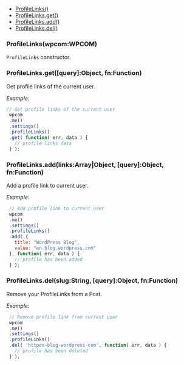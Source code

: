   - [ProfileLinks()](#profilelinkswpcomwpcom)
  - [ProfileLinks.get()](#profilelinksgetqueryobjectfnfunction)
  - [ProfileLinks.add()](#profilelinksaddlinksarrayobjectqueryobjectfnfunction)
  - [ProfileLinks.del()](#profilelinksdelslugstringqueryobjectfnfunction)

### ProfileLinks(wpcom:WPCOM)

  `ProfileLinks` constructor.

### ProfileLinks.get([query]:Object, fn:Function)

  Get profile links of the current user.
  
  *Example:*
```js
// Get profile links of the current user
 wpcom
 .me()
 .settings()
 .profileLinks()
 .get( function( err, data ) {
   // profile links data
 } );
```

### ProfileLinks.add(links:Array|Object, [query]:Object, fn:Function)

  Add a profile link to current user.
  
  *Example:*
```js
 // Add profile link to current user
 wpcom
 .me()
 .settings()
 .profileLinks()
 .add( {
   title: "WordPress Blog",
   value: "en.blog.wordpress.com"
 }, function( err, data ) {
   // profile has been added
 } );
```

### ProfileLinks.del(slug:String, [query]:Object, fn:Function)

  Remove your ProfileLinks from a Post.
  
  *Example:*
```js
 // Remove profile link from current user
 wpcom
 .me()
 .settings()
 .profileLinks()
 .del( 'httpen-blog-wordpress-com', function( err, data ) {
   // profile has been deleted
 } );
```

